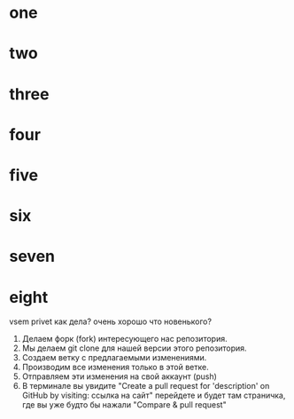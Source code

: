 # one
# two
# three
# four
# five
# six
# seven
# eight
vsem privet
как дела?
очень хорошо
что новенького?

1. Делаем форк (fork) интересующего нас репозитория.
2. Мы делаем git clone для нашей версии этого репозитория.
3. Создаем ветку с предлагаемыми изменениями.
4. Производим все изменения только в этой ветке.
5. Отправляем эти изменения на свой аккаунт (push)
6. В терминале вы увидите "Create a pull request for 'description' on GitHub by visiting: ссылка на сайт" перейдете и будет там страничка, где вы уже будто бы нажали "Compare & pull request"